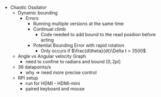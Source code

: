 - Chaotic Ossilator
	- Dynamic bounding
		- Errors
			- Running multiple versions at the same time
			- Continual climb
				- Code needed to add bound to the read position before acting
			- Potential Bounding Error with rapid rotation
				-  Only occurs if $\frac{d\theta}{dt}\Delta t > 3500$
	- Angle vs Angular velocity Graph
		- need to confine to radians and bound $[0, 2pi]$
	- 36 datapoints/s
		- why => need more precise control
	- RPI setup
		- run for HDMI - HDMI-mini
		- paired keyboard and mouse